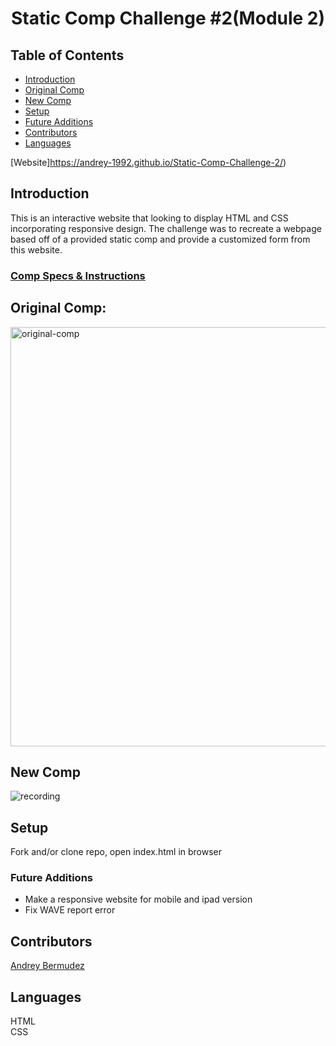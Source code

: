 <h1 align="center">Static Comp Challenge #2(Module 2)</h1>

## Table of Contents
* [Introduction](#introduction)
* [Original Comp](#Original)
* [New Comp](#New)
* [Setup](#Setup)
* [Future Additions](#Future-Additions)
* [Contributors](#Contributors)
* [Languages](#Languages)

[Website]https://andrey-1992.github.io/Static-Comp-Challenge-2/)
## Introduction
This is an interactive website that looking to display HTML and CSS incorporating responsive design. The challenge was to recreate a webpage based off of a provided static comp and provide a customized form from this website.
### [Comp Specs & Instructions](https://frontend.turing.edu/projects/static-comp-challenge.html)

## Original Comp: 
<img width="671" alt="original-comp" src="https://user-images.githubusercontent.com/78002374/127031555-34247aa8-310a-4faa-b406-36a327ee2771.png">


## New Comp  
![recording](https://user-images.githubusercontent.com/78002374/127030845-9481182a-55cc-4128-b379-195d862b87bb.gif)


## Setup
Fork and/or clone repo, open index.html in browser

### Future Additions
- Make a responsive website for mobile and ipad version
- Fix WAVE report error

## Contributors
[Andrey Bermudez](https://github.com/Andrey-1992)<br>

## Languages
HTML<br>
CSS  
